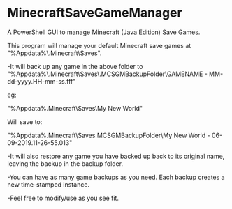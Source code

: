 # MinecraftSaveGameManager
A PowerShell GUI to manage Minecraft (Java Edition) Save Games.

This program will manage your default Minecraft save games at "%Appdata%\\.Minecraft\Saves\".



-It will back up any game in the above folder to "%Appdata%\\.Minecraft\Saves\\.MCSGMBackupFolder\\GAMENAME - MM-dd-yyyy.HH-mm-ss.fff"

eg:

  "%Appdata%\.Minecraft\Saves\My New World"
  
  Will save to:
  
  "%Appdata%\.Minecraft\Saves\.MCSGMBackupFolder\My New World - 06-09-2019.11-26-55.013"
  
-It will also restore any game you have backed up back to its original name, leaving the backup in the backup folder.

-You can have as many game backups as you need.  Each backup creates a new time-stamped instance.

-Feel free to modify/use as you see fit.

